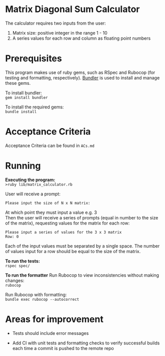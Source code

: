 # Matrix Diagonal Sum Calculator

The calculator requires two inputs from the user:
1. Matrix size: positive integer in the range 1 - 10
2. A series values for each row and column as floating point numbers

# Prerequisites
This program makes use of ruby gems, such as RSpec and Rubocop (for testing and formatting, respectively).
[Bundler](http://bundler.io/) is used to install and manage these gems.

To install bundler:     
`gem install bundler`

To install the required gems:   
`bundle install`

# Acceptance Criteria
Acceptance Criteria can be found in `ACs.md`

# Running
**Executing the program:**      
`>ruby lib/matrix_calculator.rb`

User will receive a prompt:
```
Please input the size of N x N matrix:
```
At which point they must input a value e.g. 3   
Then the user will receive a series of prompts (equal in number to the size of the matrix), requesting
values for the matrix for each row:
```
Please input a series of values for the 3 x 3 matrix
Row: 0
```
Each of the input values must be separated by a single space. The number of values input for a row should be 
equal to the size of the matrix. 

**To run the tests:**       
`rspec spec/`

**To run the formatter**
Run Rubocop to view inconsistencies without making changes:     
`rubocop`

Run Rubocop with formatting:      
`bundle exec rubocop --autocorrect`

# Areas for improvement
 
 - Tests should include error messages
 
 - Add CI with unit tests and formatting checks to verify successful builds each time a commit
 is pushed to the remote repo
 



